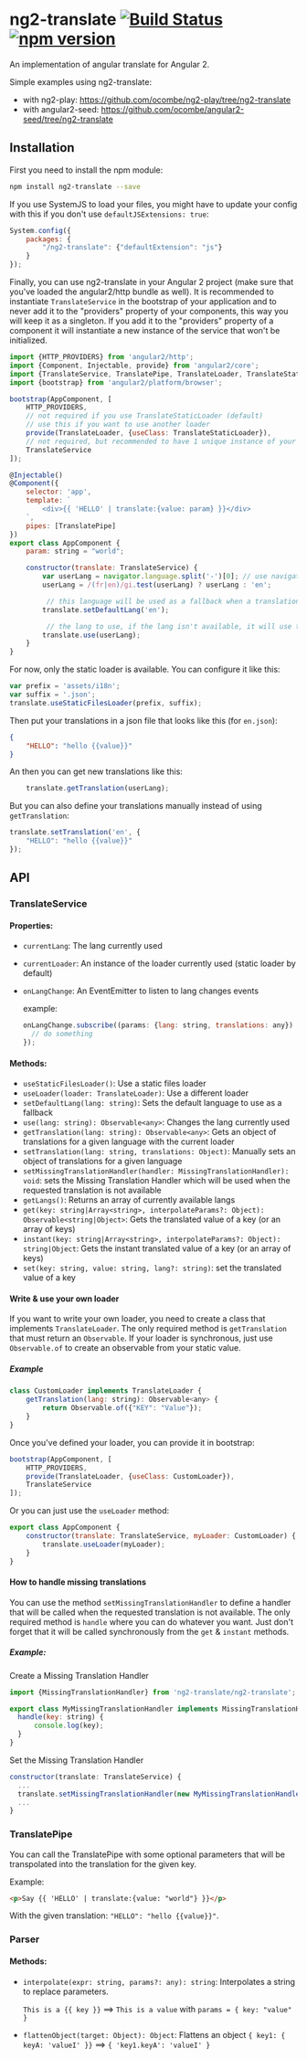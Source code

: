 # ng2-translate [![Build Status](https://travis-ci.org/ocombe/ng2-translate.svg?branch=master)](https://travis-ci.org/ocombe/ng2-translate) [![npm version](https://img.shields.io/npm/v/ng2-translate.svg)](https://www.npmjs.com/package/ng2-translate)
An implementation of angular translate for Angular 2.

Simple examples using ng2-translate:
- with ng2-play: https://github.com/ocombe/ng2-play/tree/ng2-translate
- with angular2-seed: https://github.com/ocombe/angular2-seed/tree/ng2-translate

## Installation
First you need to install the npm module:
```sh
npm install ng2-translate --save
```

If you use SystemJS to load your files, you might have to update your config with this if you don't use `defaultJSExtensions: true`:
```js
System.config({
    packages: {
        "/ng2-translate": {"defaultExtension": "js"}
    }
});
```

Finally, you can use ng2-translate in your Angular 2 project (make sure that you've loaded the angular2/http bundle as well).
It is recommended to instantiate `TranslateService` in the bootstrap of your application and to never add it to the "providers" property of your components, this way you will keep it as a singleton.
If you add it to the "providers" property of a component it will instantiate a new instance of the service that won't be initialized.

```js
import {HTTP_PROVIDERS} from 'angular2/http';
import {Component, Injectable, provide} from 'angular2/core';
import {TranslateService, TranslatePipe, TranslateLoader, TranslateStaticLoader} from 'ng2-translate/ng2-translate';
import {bootstrap} from 'angular2/platform/browser';

bootstrap(AppComponent, [
    HTTP_PROVIDERS,
    // not required if you use TranslateStaticLoader (default)
    // use this if you want to use another loader
    provide(TranslateLoader, {useClass: TranslateStaticLoader}),
    // not required, but recommended to have 1 unique instance of your service
    TranslateService
]);

@Injectable()
@Component({
    selector: 'app',
    template: `
        <div>{{ 'HELLO' | translate:{value: param} }}</div>
    `,
    pipes: [TranslatePipe]
})
export class AppComponent {
    param: string = "world";

    constructor(translate: TranslateService) {
        var userLang = navigator.language.split('-')[0]; // use navigator lang if available
        userLang = /(fr|en)/gi.test(userLang) ? userLang : 'en';

         // this language will be used as a fallback when a translation isn't found in the current language
        translate.setDefaultLang('en');

         // the lang to use, if the lang isn't available, it will use the current loader to get them
        translate.use(userLang);
    }
}
```

For now, only the static loader is available. You can configure it like this:
```js
var prefix = 'assets/i18n';
var suffix = '.json';
translate.useStaticFilesLoader(prefix, suffix);
```

Then put your translations in a json file that looks like this (for `en.json`):
```json
{
    "HELLO": "hello {{value}}"
}
```

An then you can get new translations like this:
```js
    translate.getTranslation(userLang);
```

But you can also define your translations manually instead of using `getTranslation`:
```js
translate.setTranslation('en', {
    "HELLO": "hello {{value}}"
});
```

## API
### TranslateService
#### Properties:
- `currentLang`: The lang currently used
- `currentLoader`: An instance of the loader currently used (static loader by default)
- `onLangChange`: An EventEmitter to listen to lang changes events

    example:
	```js
    onLangChange.subscribe((params: {lang: string, translations: any}) => {
	  // do something
	});
    ```

#### Methods:
- `useStaticFilesLoader()`: Use a static files loader
- `useLoader(loader: TranslateLoader)`: Use a different loader
- `setDefaultLang(lang: string)`: Sets the default language to use as a fallback
- `use(lang: string): Observable<any>`: Changes the lang currently used
- `getTranslation(lang: string): Observable<any>`: Gets an object of translations for a given language with the current loader
- `setTranslation(lang: string, translations: Object)`: Manually sets an object of translations for a given language
- `setMissingTranslationHandler(handler: MissingTranslationHandler): void`: sets the Missing Translation Handler which will be
used when the requested translation is not available
- `getLangs()`: Returns an array of currently available langs
- `get(key: string|Array<string>, interpolateParams?: Object): Observable<string|Object>`: Gets the translated value of a key (or an array of keys)
- `instant(key: string|Array<string>, interpolateParams?: Object): string|Object`: Gets the instant translated value of a key (or an array of keys)
- `set(key: string, value: string, lang?: string)`: set the translated value of a key

#### Write & use your own loader
If you want to write your own loader, you need to create a class that implements `TranslateLoader`.
The only required method is `getTranslation` that must return an `Observable`. If your loader is synchronous, just use `Observable.of` to create an observable from your static value.

##### Example
```js
class CustomLoader implements TranslateLoader {
    getTranslation(lang: string): Observable<any> {
        return Observable.of({"KEY": "Value"});
    }
}
```

Once you've defined your loader, you can provide it in bootstrap:
```js
bootstrap(AppComponent, [
    HTTP_PROVIDERS,
    provide(TranslateLoader, {useClass: CustomLoader}),
    TranslateService
]);
```

Or you can just use the `useLoader` method:
```js
export class AppComponent {
    constructor(translate: TranslateService, myLoader: CustomLoader) {
        translate.useLoader(myLoader);
    }
}
```

#### How to handle missing translations
You can use the method `setMissingTranslationHandler` to define a handler that will be called when the requested translation is not available.
The only required method is `handle` where you can do whatever you want. Just don't forget that it will be called synchronously from the `get` & `instant` methods.

##### Example:
Create a Missing Translation Handler
```js
import {MissingTranslationHandler} from 'ng2-translate/ng2-translate';

export class MyMissingTranslationHandler implements MissingTranslationHandler {
  handle(key: string) {
      console.log(key);
  }
}
```

Set the Missing Translation Handler
```js
constructor(translate: TranslateService) {
  ...
  translate.setMissingTranslationHandler(new MyMissingTranslationHandler());
  ...
}  
```

### TranslatePipe
You can call the TranslatePipe with some optional parameters that will be transpolated into the translation for the given key.

Example:
```html
<p>Say {{ 'HELLO' | translate:{value: "world"} }}</p>
```

With the given translation: `"HELLO": "hello {{value}}"`.

### Parser
#### Methods:
- `interpolate(expr: string, params?: any): string`: Interpolates a string to replace parameters.

    `This is a {{ key }}` ==> `This is a value` with `params = { key: "value" }`
- `flattenObject(target: Object): Object`:  Flattens an object
     `{ key1: { keyA: 'valueI' }}` ==> `{ 'key1.keyA': 'valueI' }`

